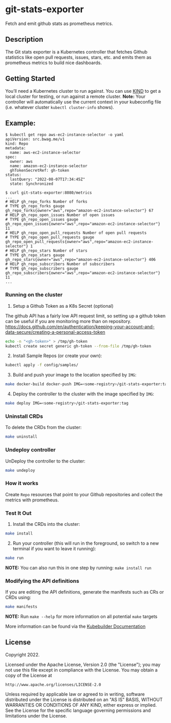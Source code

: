 # git-stats-exporter
Fetch and emit github stats as prometheus metrics.


## Description
The Git stats exporter is a Kubernetes controller that fetches Github statistics like open pull requests, issues, stars, etc. and emits them as prometheus metrics to build nice dashboards.

## Getting Started
You’ll need a Kubernetes cluster to run against. You can use [KIND](https://sigs.k8s.io/kind) to get a local cluster for testing, or run against a remote cluster.
**Note:** Your controller will automatically use the current context in your kubeconfig file (i.e. whatever cluster `kubectl cluster-info` shows).

## Example:


```
$ kubectl get repo aws-ec2-instance-selector -o yaml
apiVersion: src.bwag.me/v1
kind: Repo
metadata:
  name: aws-ec2-instance-selector
spec:
  owner: aws
  name: amazon-ec2-instance-selector
  ghTokenSecretRef: gh-token
status:
  lastQuery: "2022-08-07T17:34:45Z"
  state: Synchronized
```

```
$ curl git-stats-exporter:8080/metrics
...
# HELP gh_repo_forks Number of forks
# TYPE gh_repo_forks gauge
gh_repo_forks{owner="aws",repo="amazon-ec2-instance-selector"} 67
# HELP gh_repo_open_issues Number of open issues
# TYPE gh_repo_open_issues gauge
gh_repo_open_issues{owner="aws",repo="amazon-ec2-instance-selector"} 11
# HELP gh_repo_open_pull_requests Number of open pull requests
# TYPE gh_repo_open_pull_requests gauge
gh_repo_open_pull_requests{owner="aws",repo="amazon-ec2-instance-selector"} 1
# HELP gh_repo_stars Number of stars
# TYPE gh_repo_stars gauge
gh_repo_stars{owner="aws",repo="amazon-ec2-instance-selector"} 406
# HELP gh_repo_subscribers Number of subscribers
# TYPE gh_repo_subscribers gauge
gh_repo_subscribers{owner="aws",repo="amazon-ec2-instance-selector"} 11
...
```

### Running on the cluster
1. Setup a Github Token as a K8s Secret (optional)

The github API has a fairly low API request limit, so setting up a github token can be useful if you are monitoring more than on repository.
https://docs.github.com/en/authentication/keeping-your-account-and-data-secure/creating-a-personal-access-token

```sh
echo -n "<gh-token>" > /tmp/gh-token
kubectl create secret generic gh-token --from-file /tmp/gh-token
```

2. Install Sample Repos (or create your own):

```sh
kubectl apply -f config/samples/
```

3. Build and push your image to the location specified by `IMG`:
	
```sh
make docker-build docker-push IMG=<some-registry>/git-stats-exporter:tag
```
	
4. Deploy the controller to the cluster with the image specified by `IMG`:

```sh
make deploy IMG=<some-registry>/git-stats-exporter:tag
```

### Uninstall CRDs
To delete the CRDs from the cluster:

```sh
make uninstall
```

### Undeploy controller
UnDeploy the controller to the cluster:

```sh
make undeploy
```


### How it works
Create `Repo` resources that point to your Github repositories and collect the metrics with prometheus.


### Test It Out
1. Install the CRDs into the cluster:

```sh
make install
```

2. Run your controller (this will run in the foreground, so switch to a new terminal if you want to leave it running):

```sh
make run
```

**NOTE:** You can also run this in one step by running: `make install run`

### Modifying the API definitions
If you are editing the API definitions, generate the manifests such as CRs or CRDs using:

```sh
make manifests
```

**NOTE:** Run `make --help` for more information on all potential `make` targets

More information can be found via the [Kubebuilder Documentation](https://book.kubebuilder.io/introduction.html)

## License

Copyright 2022.

Licensed under the Apache License, Version 2.0 (the "License");
you may not use this file except in compliance with the License.
You may obtain a copy of the License at

    http://www.apache.org/licenses/LICENSE-2.0

Unless required by applicable law or agreed to in writing, software
distributed under the License is distributed on an "AS IS" BASIS,
WITHOUT WARRANTIES OR CONDITIONS OF ANY KIND, either express or implied.
See the License for the specific language governing permissions and
limitations under the License.

